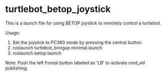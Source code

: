 # turtlebot_betop_joystick

This is a launch file for using BETOP joystick to remotely control a turtlebot.

Usage:
1. Set the joystick to PC360 mode by pressing the central button.
2. roslaunch turtlebot_bringup minimal.launch
3. roslaunch betop.launch

Note: Push the left frontal button labeled as 'LB' to activate cmd_vel publishing.
